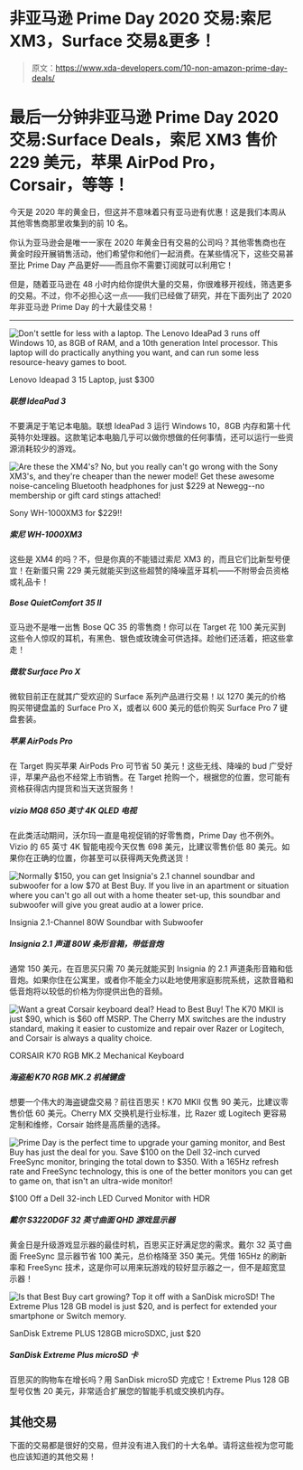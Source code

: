 # 非亚马逊 Prime Day 2020 交易:索尼 XM3，Surface 交易&更多！

> 原文：<https://www.xda-developers.com/10-non-amazon-prime-day-deals/>

# 最后一分钟非亚马逊 Prime Day 2020 交易:Surface Deals，索尼 XM3 售价 229 美元，苹果 AirPod Pro，Corsair，等等！

今天是 2020 年的黄金日，但这并不意味着只有亚马逊有优惠！这是我们本周从其他零售商那里收集到的前 10 名。

你认为亚马逊会是唯一一家在 2020 年黄金日有交易的公司吗？其他零售商也在黄金时段开展销售活动，他们希望你和他们一起消费。在某些情况下，这些交易甚至比 Prime Day 产品更好——而且你不需要订阅就可以利用它！

但是，随着亚马逊在 48 小时内给你提供大量的交易，你很难移开视线，筛选更多的交易。不过，你不必担心这一点——我们已经做了研究，并在下面列出了 2020 年非亚马逊 Prime Day 的十大最佳交易！

* * *

 <picture>![Don't settle for less with a laptop. The Lenovo IdeaPad 3 runs off Windows 10, as 8GB of RAM, and a 10th generation Intel processor. This laptop will do practically anything you want, and can run some less resource-heavy games to boot.](img/c0387f1d613832d0d651c9a27b280c9f.png)</picture> 

Lenovo Ideapad 3 15 Laptop, just $300

##### 联想 IdeaPad 3

不要满足于笔记本电脑。联想 IdeaPad 3 运行 Windows 10，8GB 内存和第十代英特尔处理器。这款笔记本电脑几乎可以做你想做的任何事情，还可以运行一些资源消耗较少的游戏。

 <picture>![Are these the XM4's? No, but you really can't go wrong with the Sony XM3's, and they're cheaper than the newer model! Get these awesome noise-canceling Bluetooth headphones for just $229 at Newegg--no membership or gift card stings attached!](img/e73c6e17fa673b98989bd4e755813378.png)</picture> 

Sony WH-1000XM3 for $229!!

##### 索尼 WH-1000XM3

这些是 XM4 的吗？不，但是你真的不能错过索尼 XM3 的，而且它们比新型号便宜！在新蛋只需 229 美元就能买到这些超赞的降噪蓝牙耳机——不附带会员资格或礼品卡！

##### Bose QuietComfort 35 II

亚马逊不是唯一出售 Bose QC 35 的零售商！你可以在 Target 花 100 美元买到这些令人惊叹的耳机，有黑色、银色或玫瑰金可供选择。趁他们还活着，把这些拿走！

##### 微软 Surface Pro X

微软目前正在就其广受欢迎的 Surface 系列产品进行交易！以 1270 美元的价格购买带键盘盖的 Surface Pro X，或者以 600 美元的低价购买 Surface Pro 7 键盘套装。

##### 苹果 AirPods Pro

在 Target 购买苹果 AirPods Pro 可节省 50 美元！这些无线、降噪的 bud 广受好评，苹果产品也不经常上市销售。在 Target 抢购一个，根据您的位置，您可能有资格获得店内提货和当天送货服务！

##### vizio MQ8 650 英寸 4K QLED 电视

在此类活动期间，沃尔玛一直是电视促销的好零售商，Prime Day 也不例外。Vizio 的 65 英寸 4K 智能电视今天仅售 698 美元，比建议零售价低 80 美元。如果你在正确的位置，你甚至可以获得两天免费送货！

 <picture>![Normally $150, you can get Insignia's 2.1 channel soundbar and subwoofer for a low $70 at Best Buy. If you live in an apartment or situation where you can't go all out with a home theater set-up, this soundbar and subwoofer will give you great audio at a lower price.](img/a25f498afa80b35f5f8cf1e4e2fb0333.png)</picture> 

Insignia 2.1-Channel 80W Soundbar with Subwoofer

##### Insignia 2.1 声道 80W 条形音箱，带低音炮

通常 150 美元，在百思买只需 70 美元就能买到 Insignia 的 2.1 声道条形音箱和低音炮。如果你住在公寓里，或者你不能全力以赴地使用家庭影院系统，这款音箱和低音炮将以较低的价格为你提供出色的音频。

 <picture>![Want a great Corsair keyboard deal? Head to Best Buy! The K70 MKII is just $90, which is $60 off MSRP. The Cherry MX switches are the industry standard, making it easier to customize and repair over Razer or Logitech, and Corsair is always a quality choice.](img/9d6c09729f4109b96f17522a53ef0906.png)</picture> 

CORSAIR K70 RGB MK.2 Mechanical Keyboard

##### 海盗船 K70 RGB MK.2 机械键盘

想要一个伟大的海盗键盘交易？前往百思买！K70 MKII 仅售 90 美元，比建议零售价低 60 美元。Cherry MX 交换机是行业标准，比 Razer 或 Logitech 更容易定制和维修，Corsair 始终是高质量的选择。

 <picture>![Prime Day is the perfect time to upgrade your gaming monitor, and Best Buy has just the deal for you. Save $100 on the Dell 32-inch curved FreeSync monitor, bringing the total down to $350\. With a 165Hz refresh rate and FreeSync technology, this is one of the better monitors you can get to game on, that isn't an ultra-wide monitor!](img/66f10e04bda415e13a40ecedc10a5495.png)</picture> 

$100 Off a Dell 32-inch LED Curved Monitor with HDR

##### 戴尔 S3220DGF 32 英寸曲面 QHD 游戏显示器

黄金日是升级游戏显示器的最佳时机，百思买正好满足您的需求。戴尔 32 英寸曲面 FreeSync 显示器节省 100 美元，总价格降至 350 美元。凭借 165Hz 的刷新率和 FreeSync 技术，这是你可以用来玩游戏的较好显示器之一，但不是超宽显示器！

 <picture>![Is that Best Buy cart growing? Top it off with a SanDisk microSD! The Extreme Plus 128 GB model is just $20, and is perfect for extended your smartphone or Switch memory.](img/dc8989418d26a26fdecb938810153a1f.png)</picture> 

SanDisk Extreme PLUS 128GB microSDXC, just $20

##### SanDisk Extreme Plus microSD 卡

百思买的购物车在增长吗？用 SanDisk microSD 完成它！Extreme Plus 128 GB 型号仅售 20 美元，非常适合扩展您的智能手机或交换机内存。

## 其他交易

下面的交易都是很好的交易，但并没有进入我们的十大名单。请将这些视为您可能也应该知道的其他交易！